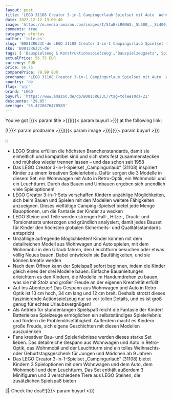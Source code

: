 ```yaml
---
layout: post
title: 'LEGO 31108 Creator 3-in-1 Campingurlaub Spielset mit Auto  Wohnmobil  Leuchtturm  Sommer-Bauspielzeug'
date: 2022-12-12 13:09:49
image: 'https://m.media-amazon.com/images/I/51uBriRGNWS._SL500_._SL400_.jpg'
comments: true
category: ofertas
author: 'tole.es'
slug: 'B0813R6J3C-de LEGO 31108 Creator 3-in-1 Campingurlaub Spielset mit Auto...'
sku: 'B0813R6J3C-de'
tags: [ 'Bauspielzeug & Konstruktionsspielzeug','Bauspielzeugsets','Spielzeug','lego','🇩🇪', ]
actualPrice: 56.75 EUR
currency: EUR
price: 56.75
comparePrice: 79.99 EUR
prodname: 'LEGO 31108 Creator 3-in-1 Campingurlaub Spielset mit Auto  Wohnmobil  Leuchtturm  Sommer-Bauspielzeug'
country: 'de'
flag: '🇩🇪'
brand: 'LEGO'
buyurl: 'https://www.amazon.de/dp/B0813R6J3C/?tag=tolees0ca-21'
descuento: '29.05'
average: '55.4728676470589'
---
```


You've got [{{< param title >}}]({{< param buyurl >}}) at the following link:

[![{{< param prodname >}}]({{< param image >}})]({{< param buyurl >}})

ℹ️:

- LEGO Steine erfüllen die höchsten Branchenstandards, damit sie einheitlich und kompatibel sind und sich stets fest zusammenstecken und mühelos wieder trennen lassen – und das schon seit 1958
- Das LEGO Creator 3-in-1-Spielset „Campingurlaub“ (31108) inspiriert Kinder zu einem kreativen Spielerlebnis. Dafür sorgen die 3 Modelle in diesem Set: ein Wohnwagen mit Auto in Retro-Optik, ein Wohnmobil und ein Leuchtturm. Durch das Bauen und Umbauen ergeben sich unendlich viele Spieloptionen!
- LEGO Creator 3-in-1-Sets verschaffen Kindern unzählige Möglichkeiten, sich beim Bauen und Spielen mit den Modellen weitere Fähigkeiten anzueignen. Dieses vielfältige Camping-Spielset bietet jede Menge Bauoptionen, um die Fantasie der Kinder zu wecken
- LEGO Steine und Teile werden strengen Fall-, Hitze-, Druck- und Torsionstests unterzogen und gründlich analysiert, damit jedes Bauset für Kinder den höchsten globalen Sicherheits- und Qualitätsstandards entspricht
- Unzählige aufregende Möglichkeiten! Kinder können mit dem detailreichen Modell aus Wohnwagen und Auto spielen, mit dem Wohnmobil in den Urlaub fahren, den Leuchtturm besuchen oder etwas völlig Neues bauen. Dabei entwickeln sie Baufähigkeiten, und sie können kreativ werden
- Nach dem Öffnen kann der Spielspaß sofort beginnen, indem die Kinder gleich eines der drei Modelle bauen. Einfache Bauanleitungen erleichtern es den Kindern, die Modelle im Handumdrehen zu bauen, was sie mit Stolz und großer Freude an der eigenen Kreativität erfüllt
- Auf ins Abenteuer! Das Gespann aus Wohnwagen und Auto in Retro-Optik ist 13 cm hoch, 34 cm lang und 12 cm breit. Deshalb strotzt dieses faszinierende Actionspielzeug nur so vor tollen Details, und es ist groß genug für echtes Urlaubsvergnügen!
- Als Antrieb für stundenlangen Spielspaß reicht die Fantasie der Kinder! Batterielose Spielzeuge ermöglichen ein selbstständiges Spielerlebnis und fördern die Problemlösefähigkeit. Außerdem macht es Kindern große Freude, sich eigene Geschichten mit diesen Modellen auszudenken
- Fans kreativer Bau- und Spielerlebnisse werden dieses starke Set lieben. Das detailreiche Gespann aus Wohnwagen und Auto in Retro-Optik, das Wohnmobil und der Leuchtturm sind ein tolles Weihnachts- oder Geburtstagsgeschenk für Jungen und Mädchen ab 9 Jahren
- Das LEGO Creator 3-in-1-Spielset „Campingurlaub“ (31108) bietet Kindern 3 Spieloptionen mit dem Wohnwagen und dem Auto, dem Wohnmobil und dem Leuchtturm. Das Set enthält außerdem 3 Minifiguren und 3 verschiedene Tiere aus LEGO Steinen, die zusätzlichen Spielspaß bieten

[🛒 Check the deal!!]({{< param buyurl >}})
